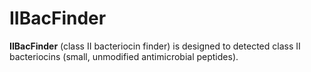 # IIBacFinder
**IIBacFinder** (class II bacteriocin finder) is designed to detected class II bacteriocins (small, unmodified antimicrobial peptides).